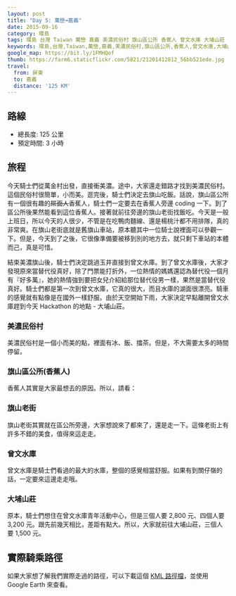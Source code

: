 ```yaml
---
layout: post
title: "Day 5: 萬巒➟嘉義"
date: 2015-09-16
category: 環島
tags: 環島 台灣 Taiwan 萬巒 嘉義 美濃民俗村 旗山區公所 香蕉人 曾文水庫 大埔山莊
keywords: 環島,台灣,Taiwan,萬巒,嘉義,美濃民俗村,旗山區公所,香蕉人,曾文水庫,大埔山莊
google_map: https://bit.ly/1FMHQof
thumb: https://farm6.staticflickr.com/5821/21201412812_56bb521ede.jpg
travel:
  from: 屏東
  to: 嘉義
  distance: '125 KM'
---
```


## 路線

- 總長度: 125 公里
- 預定時間: 3 小時

## 旅程

今天騎士們從萬金村出發，直接衝美濃。途中，大家還走錯路才找到美濃民俗村。這個民俗村很簡單，小而美。逛完後，騎士們決定去旗山吃飯。話說，旗山區公所有一個很有趣的<del>屌面人</del>香蕉人，騎士們一定要去在香蕉人旁邊 coding 一下。到了區公所後果然能看到這位香蕉人。接著就前往旁邊的旗山老街找飯吃。今天是一般上班日，所以今天的人很少，不管是在吃鴨肉麵線、還是楊桃汁都不用排隊，真的非常爽。在旗山老街底就是舊旗山車站，原本聽其中一位騎士說裡面可以參觀一下。但是，今天到了之後，它很像準備要被移到別的地方去，就只剩下車站的本體而己，真是可惜。

結束美濃旗山後，騎士們決定跳過玉井直接到曾文水庫。到了曾文水庫後，大家才發現原來當替代役真好，除了門票能打折外，一位熱情的媽媽還認為替代役一個月有『好多萬』，她的熱情強到要把女兒介紹給那位替代役男一樣，果然是當替代役真好。騎士們都是第一次到曾文水庫，它真的很大，而且水庫的湖面很漂亮。騎車的感覺就有點像是在國外一樣舒服。由於天空開始下雨，大家決定早點離開曾文水庫趕到今天 Hackathon 的地點 - 大埔山莊。

### 美濃民俗村

美濃民俗村是一個小而美的點，裡面有冰、飯、擂茶。但是，不大需要太多的時間停留。

### 旗山區公所(香蕉人)

香蕉人其實是大家最想去的原因。所以，請看：

### 旗山老街

旗山老街其實就在區公所旁邊，大家想說來了都來了，還是走一下。這條老街上有許多不錯的美食，值得來這走走。

### 曾文水庫

曾文水庫是騎士們看過的最大的水庫，整個的感覺相當舒服。如果有到關仔嶺的話，一定要來這邊走走哦。

### 大埔山莊

原本，騎士們想住在曾文水庫青年活動中心，但是三個人要 2,800 元、四個人要 3,200 元。跟先前幾天相比，差距有點大。所以，大家就前往大埔山莊，三個人要 1,500 元。


## 實際騎乘路徑

如果大家想了解我們實際走過的路徑，可以下載這個 <a href="https://bit.ly/1gqscId" alt="KML 路徑檔" target="_blank">KML 路徑檔</a>，並使用 Google Earth 來查看。

